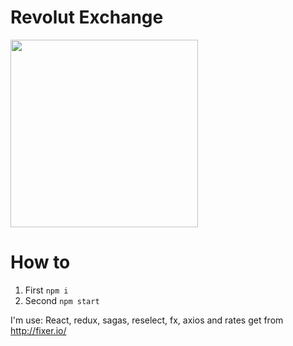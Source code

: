 # Revolut Exchange

<img src="https://cloud.githubusercontent.com/assets/2198153/23876499/d9b69be4-084e-11e7-9aee-86d55c001a54.png" height="300">

# How to
1. First `npm i`
2. Second `npm start`

I'm use:
React, redux, sagas, reselect, fx, axios and rates get from http://fixer.io/
